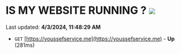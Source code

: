 # IS MY WEBSITE RUNNING ? [![](https://img.shields.io/static/v1?label=Sponsor&message=%E2%9D%A4&logo=GitHub&color=%23fe8e86)](https://github.com/sponsors/<username>)

Last updated: **4/3/2024, 11:48:29 AM**

- `GET` [https://youssefservice.me](https://youssefservice.me) - **Up** (281ms)
